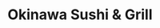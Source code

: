 ---
layout: place
title: Okinawa Sushi & Grill
permalink: /new-jersey/hoboken/okinawa-sushi-grill.html
stateAbbr: NJ
stateName: New Jersey
cityName: Hoboken
seo:
  type: restaurant
  links: http://okinawahoboken.com/
place_id: ChIJ-98Dk1tXwokRf5MAEqU_OW0
photos:
  - name: >-
      places/ChIJ-98Dk1tXwokRf5MAEqU_OW0/photos/AeeoHcIZmv6ckBIk_4Cqv2KzEmTD0YBhSS9-G0Kx0Z07tHgOAAAuD1yAnAlCNZd5TQAmBxw7d0rxp4hRDwr8x_rgzIjd_Hg4cUFGFAJ7uxgpcfn_twQo_5edyWpPIcQ9xDzGEHTrTqQnWlfyvJFWt9wOdKsEn4CaVePNIidkuMgXutg90tm9J7Vc27p5pVUAGqif0qpH0iNEkMUC0RaVyIA0IcM0jkahkO-dto3oaIgyFwnIsZ5NFZG6Ua-ymTV08URJ5aYmzFmtq89Tmuird-nyl1_t_JK8X9ZwZuENbt6SeRD1Ww
    widthPx: 1152
    heightPx: 1536
    authorAttributions:
      - displayName: Okinawa Sushi & Grill
        uri: https://maps.google.com/maps/contrib/106988522959809342257
        photoUri: >-
          https://lh3.googleusercontent.com/a-/ALV-UjU9tdBQN1UbEtXnk1brAfT19DjIyr__a3ZUR-JWoskyqy-dokwh=s100-p-k-no-mo
    flagContentUri: >-
      https://www.google.com/local/imagery/report/?cb_client=maps_api_places.places_api&image_key=!1e10!2sAF1QipNpDKCYBb52j-zmMVoyYqQcOi0cLXge2KH8TISL&hl=en-US
    googleMapsUri: >-
      https://www.google.com/maps/place//data=!3m4!1e2!3m2!1sAF1QipNpDKCYBb52j-zmMVoyYqQcOi0cLXge2KH8TISL!2e10!4m2!3m1!1s0x89c2575b9303dffb:0x6d393fa51200937f
  - name: >-
      places/ChIJ-98Dk1tXwokRf5MAEqU_OW0/photos/AeeoHcKrplclRnPtJh0gRRoFChqJz8FzKl-25ehSwmOViU9pz64PNhFeKhbLkcJh5byCPmAotNIma2tNpCeAYK3Jh1dLpODl3FspwapIm_EBgqoyWZ80P0X2aj5l_SK-KrN98wKdXIRHZg4bVWSs2P6uLtKtFXU-2YwH4EYriQ8tvXhNJ7reOYPo-tZHg90iW8t35WRILmLpKEpX0qjqjWzIhJiPxPHFwgaBFz1jGKiK-PAJ-qobRgboXHYySkiXh98pD6AB5GRqSHSWsbYhoNueHZD0FOdZ1P-0kQZ4fcUrxy7eTQ
    widthPx: 4032
    heightPx: 3024
    authorAttributions:
      - displayName: Okinawa Sushi & Grill
        uri: https://maps.google.com/maps/contrib/106988522959809342257
        photoUri: >-
          https://lh3.googleusercontent.com/a-/ALV-UjU9tdBQN1UbEtXnk1brAfT19DjIyr__a3ZUR-JWoskyqy-dokwh=s100-p-k-no-mo
    flagContentUri: >-
      https://www.google.com/local/imagery/report/?cb_client=maps_api_places.places_api&image_key=!1e10!2sAF1QipN63PU_pvZReowdpTs2h_i9QFDp30Qky3bO4NPw&hl=en-US
    googleMapsUri: >-
      https://www.google.com/maps/place//data=!3m4!1e2!3m2!1sAF1QipN63PU_pvZReowdpTs2h_i9QFDp30Qky3bO4NPw!2e10!4m2!3m1!1s0x89c2575b9303dffb:0x6d393fa51200937f
  - name: >-
      places/ChIJ-98Dk1tXwokRf5MAEqU_OW0/photos/AeeoHcIkCERu8v1ncu17kAajLRqurcHn6_yWM0TMLquNDmBydSCfB0RVY8LV-QFd5DV7dwzDWHjDTf1TJ8mgxx2DvL0j1L81UoGKvmttv5Y6xGWNTAykVGpeHWbamU50Ya_-mwzZ0hH6Vnz6Qq9vSC6DDGY2eXjnCNoExjl50BNBOaiCsk5EODp8ZloD75KdEqX0-km3SrcG3bRoYn7ApI-IdPtpk7KQlO-n6Rt_4a6caBTGpdWT8Jnq8QsEMdImMtroyGE6fRDezUGB97bXA3JK4-hh51IPyI_dg3Crz2ocan3sFQ
    widthPx: 960
    heightPx: 541
    authorAttributions:
      - displayName: Okinawa Sushi & Grill
        uri: https://maps.google.com/maps/contrib/106988522959809342257
        photoUri: >-
          https://lh3.googleusercontent.com/a-/ALV-UjU9tdBQN1UbEtXnk1brAfT19DjIyr__a3ZUR-JWoskyqy-dokwh=s100-p-k-no-mo
    flagContentUri: >-
      https://www.google.com/local/imagery/report/?cb_client=maps_api_places.places_api&image_key=!1e10!2sAF1QipNlhNmsVaOlQ0UP_a6pXlSGIR5bccWo4rOhnAzT&hl=en-US
    googleMapsUri: >-
      https://www.google.com/maps/place//data=!3m4!1e2!3m2!1sAF1QipNlhNmsVaOlQ0UP_a6pXlSGIR5bccWo4rOhnAzT!2e10!4m2!3m1!1s0x89c2575b9303dffb:0x6d393fa51200937f
  - name: >-
      places/ChIJ-98Dk1tXwokRf5MAEqU_OW0/photos/AeeoHcKluEUlEbWPQ-oSVplhm6AeDPs6pwSxRwRZvKEgpz-f1n1elFnTfJGusY-eHSvfr6A93bii8GnDM0I551NqwVLMkrRg3ByzBnzsri2HaGAKlvOuag0WIT3MgJ7RU3zijHaoX_7rk6JfGoW6sVXGRcUeAWT4ybmU9KhvUtZqgW50zIbrV6ThEuhpLCtHMNx7C6slezYNcd9kRXfaKssPWvxfjhK_LonM4_PWpTqLKkKGRRHj9z9TIJuNGREPbCZ7611EYbc47lrdo9FOeWlwRaH5kaUcQlPeblE663YLxb5MoL7SzO6YDQRLgMK-DdRoskNp-ki4uttOzKMjnFSENE0Tni_YLtBDmexoyuwky12UoqBQs_WL-VXccXBSDKAVJkX7PzrWvWby1FopBIzPNLKjawUdMuUQ-VGFlc72Zr0db1Om
    widthPx: 4000
    heightPx: 1800
    authorAttributions:
      - displayName: Jordan
        uri: https://maps.google.com/maps/contrib/113763581453559454277
        photoUri: >-
          https://lh3.googleusercontent.com/a-/ALV-UjXo--yo9fU_gm5gtdqYETcnTLcUROxiu-LKIS-aI4TxFNCW3FiV=s100-p-k-no-mo
    flagContentUri: >-
      https://www.google.com/local/imagery/report/?cb_client=maps_api_places.places_api&image_key=!1e10!2sCIHM0ogKEICAgIDfzpag8gE&hl=en-US
    googleMapsUri: >-
      https://www.google.com/maps/place//data=!3m4!1e2!3m2!1sCIHM0ogKEICAgIDfzpag8gE!2e10!4m2!3m1!1s0x89c2575b9303dffb:0x6d393fa51200937f
  - name: >-
      places/ChIJ-98Dk1tXwokRf5MAEqU_OW0/photos/AeeoHcKqNWRr1ZADN6y9TbuXGdNjyyvfvhJ8pVfeZWecg1KcRem0Kve5c-Y47wvYoQkryFAb0AqOSywYImGssczyMATiQC0TU7XPNnS6JJ3sk_Vg8sfyKUfEA8mmJAncqYe_WBkG-3Eh87yH_6MdWE-TSiDVni5Ig7WY5gKMoBQTYJ66nH2ME2B0hVnJ9YAphalqt6aH0Fl1HnQSSGfUQ1NQCRHQ8PZKoLaADTIOjXMYohLHOlIqI6uUP8BAocB9-eU0wqLJD1WcU1VLktYkXq4Cb-lcCA7ROjgnP1U7nH_7-GXDpmA5TLcr8kdmFlc9DQE5WTGBbVVWYZITJRXG3Ev1wOkvStcfieKI3qKfZKpqwgg0f5Xbf8XjczKBu1XreTYMD78S0ZCp3aHkNPmj2XhpiXpLlGluJqZSInxVHBxGIk7IIw
    widthPx: 1122
    heightPx: 927
    authorAttributions:
      - displayName: Daniel La Rosa
        uri: https://maps.google.com/maps/contrib/100085073599121798748
        photoUri: >-
          https://lh3.googleusercontent.com/a-/ALV-UjUJqcDUbFKTONPIKizyy4IhOilTiNPb0IJtLnylHcP_0SsJrCvm=s100-p-k-no-mo
    flagContentUri: >-
      https://www.google.com/local/imagery/report/?cb_client=maps_api_places.places_api&image_key=!1e10!2sCIHM0ogKEICAgIDfrqeLbQ&hl=en-US
    googleMapsUri: >-
      https://www.google.com/maps/place//data=!3m4!1e2!3m2!1sCIHM0ogKEICAgIDfrqeLbQ!2e10!4m2!3m1!1s0x89c2575b9303dffb:0x6d393fa51200937f
  - name: >-
      places/ChIJ-98Dk1tXwokRf5MAEqU_OW0/photos/AeeoHcKukNFZQ_mTbtibLXQlJehDj1AXNti38PLVwl_QFYiTBUMJTq05tbSfPIGt9PGGyiBaAplXgQTa6nBmrKV5r-5y-xOs6_TxovkhHBdx6DM4Lz44QXxa9-e9-lFGUmYM5_YRpzxNhapbMcU3FlWgtGaGjjTYKy0WelrW9PWZU3IQEggvPpuaN1pvyM3gNNs1TQ0ZadDzzBR8atMu7j4dWdwKiTZ6oeN2_ukBbw6otWkf0TVEI0yPo2mm3g6YpQZKs8976Bd3K_tZoImBS3a2GTx6BoWhxUgyhm0HKQ1zFuXuaBfIGUvqtt-pr9_dZP81XsMUR7jcenpJ94s0AwbumdnWCzaLbjtKpslO9rBp-in-64nH9MybCXaHj7yT_yHh4LxzR1ev61uC_ldyEMfyXQbY7H6bpS9Go1aPqmFE3AUnkQ
    widthPx: 4000
    heightPx: 2252
    authorAttributions:
      - displayName: Luca De Simone
        uri: https://maps.google.com/maps/contrib/113567037528790477073
        photoUri: >-
          https://lh3.googleusercontent.com/a-/ALV-UjXP0NUjUDxFQiIvEelYWtdX0gzZ-OSEm2UxLRaX3cZ6gts-a7sD=s100-p-k-no-mo
    flagContentUri: >-
      https://www.google.com/local/imagery/report/?cb_client=maps_api_places.places_api&image_key=!1e10!2sCIHM0ogKEICAgICn-LuKDg&hl=en-US
    googleMapsUri: >-
      https://www.google.com/maps/place//data=!3m4!1e2!3m2!1sCIHM0ogKEICAgICn-LuKDg!2e10!4m2!3m1!1s0x89c2575b9303dffb:0x6d393fa51200937f
  - name: >-
      places/ChIJ-98Dk1tXwokRf5MAEqU_OW0/photos/AeeoHcJj9NmeXCYxrJRmOqpg9nM6cgHSQf0MOhd0mzU7gFYilJ6b0WcVTwDPA9XHfVqORaNAfPaxkqdXmzPH_p9p4JAPQAzRbXMMvX66yO3WNLC9IQcVXRrUtBb93bFiIt2Jb8pbNDMHfeMcAUVcXMLdiKsoxaAlvmbZ8FJD713p87U3koLQPtfuNdVfGzmhgydX6P8zcGlTniYG9T3IaC2QOha0k0LRBjgT0PuFC8fFFfXWdRYmbQNUSuBDyLjo-Ta38oSPFssfeuIKJVYluqXsNPmSpyCmgnwpHPaUxVry8c9N1Y2F2FaBbW-w00tRon5LhVrtsfiyKU-UfN57tAuvktGj6qrAzeU96yu7YCiS9VodjwWUkrn0GrvpAOMZxfQQksJDiT35IzthUf2fetbfPn1CGl1q9gw-U9o_Xhi9cu0rWy1u
    widthPx: 4800
    heightPx: 3600
    authorAttributions:
      - displayName: Maryada Dutt
        uri: https://maps.google.com/maps/contrib/111684393399286729588
        photoUri: >-
          https://lh3.googleusercontent.com/a/ACg8ocLwYSKV8PSyq0tEzsGYFdXhvSwU8mrM0NwJxXU5DbukS_pfzg=s100-p-k-no-mo
    flagContentUri: >-
      https://www.google.com/local/imagery/report/?cb_client=maps_api_places.places_api&image_key=!1e10!2sCIHM0ogKEICAgICrwafEggE&hl=en-US
    googleMapsUri: >-
      https://www.google.com/maps/place//data=!3m4!1e2!3m2!1sCIHM0ogKEICAgICrwafEggE!2e10!4m2!3m1!1s0x89c2575b9303dffb:0x6d393fa51200937f
  - name: >-
      places/ChIJ-98Dk1tXwokRf5MAEqU_OW0/photos/AeeoHcJbGhUtBqj1XGqVl0A-YoAFbTL9IpGslGqDqJ2FR4bc13KM5iCBKRWfuu7uG4yhaVA3aXzblcpwBEPcsD__BUjdyaIwxVOfGWvA2AK72mACYYT7Ji3Ou8ToMuRl0KKgH8m5vbpkZH5WPv_M-HFpFjAmXIexvySR-UpmTPP-4bIeViyHCwYsKawcpZYbUSAlUcJZcoqmnqusiK1930ghRmK4gMSdO4X20ObdpFfkwpX_LRgsaddWrGnzdnGYt2eoKJjRYhsGBeW4Ry1i3mBXfP1yUomfeBXddyzOjqoPmaGiyOUQeT9VQHA1QKncatcCt0zI_RkXoDOZe_qCDJfLl03atyPi3qOnVKwQcpfR9TsrA2UYYPZ9HmyibSn0wyYKEkC7DWabd69h7ZTBcTf3FHhIuFvkJq4U8WKZ_nwkAQNHdA
    widthPx: 3264
    heightPx: 1472
    authorAttributions:
      - displayName: T K
        uri: https://maps.google.com/maps/contrib/100665887197907922739
        photoUri: >-
          https://lh3.googleusercontent.com/a/ACg8ocI4OIzB1uRo39gXTJIqEv-CYcghp4MKzqd3ufAes3eKq5en=s100-p-k-no-mo
    flagContentUri: >-
      https://www.google.com/local/imagery/report/?cb_client=maps_api_places.places_api&image_key=!1e10!2sCIHM0ogKEICAgICn5oG3Pw&hl=en-US
    googleMapsUri: >-
      https://www.google.com/maps/place//data=!3m4!1e2!3m2!1sCIHM0ogKEICAgICn5oG3Pw!2e10!4m2!3m1!1s0x89c2575b9303dffb:0x6d393fa51200937f
  - name: >-
      places/ChIJ-98Dk1tXwokRf5MAEqU_OW0/photos/AeeoHcJZfOe6AfJxx42OTo4OnmNRDAkDA3gGCR99jvnwOt6bafElYCPK0IfYBgrc-SUp7hF73Pk-ITxs146c9lpwntef_3mUsJ0BD_fZm6jhF0VAp2Sk03eYavIEBXkx9Hyt-fYf4aLH0OWykmvckt7Nv1w1bUsIuo41tT1G-JHvP_zWhO1zVWXiHCDelO4rVa4sgZUWt0njatLLY3qgjK-n5hGOCDl9wuuiB1nBz8PZlGRJLRvsG749MfAR5w2zwG2GgqcSYCKvnuoAwpbqIsr3LqWi-ZjyhyCbvWjqpH7mZ5gj2TbHRAxa0NDLMzHB32dBIQ2uMIJsA7X774_Woq8oj_o6PyvK3TszzxG7fkaNziZr6cJ2uHs31zVG6SpLguFfBZR2Uaq5_UmCwPDOkrakVMKsqrqx40-E7jjuFN_-5R1G3XQ
    widthPx: 2264
    heightPx: 3521
    authorAttributions:
      - displayName: Benjamin Lamac
        uri: https://maps.google.com/maps/contrib/109519331552379908084
        photoUri: >-
          https://lh3.googleusercontent.com/a/ACg8ocIMifH8qmh0C998g8v44_rvBKj1x2GBMoCcSl7N20FJ1qWu2Q=s100-p-k-no-mo
    flagContentUri: >-
      https://www.google.com/local/imagery/report/?cb_client=maps_api_places.places_api&image_key=!1e10!2sCIHM0ogKEICAgICjorOj6gE&hl=en-US
    googleMapsUri: >-
      https://www.google.com/maps/place//data=!3m4!1e2!3m2!1sCIHM0ogKEICAgICjorOj6gE!2e10!4m2!3m1!1s0x89c2575b9303dffb:0x6d393fa51200937f
  - name: >-
      places/ChIJ-98Dk1tXwokRf5MAEqU_OW0/photos/AeeoHcKdfquGyleXmduT4C_UkyaDkNafJtDjyQ1Y6WXBmTsVBAJhZeLa3XetNf6so91esalkJXj2LtLAaYBXHW9nfaIOSiG8AwL55l6PByGXTZZqQSoQmGLHAgefhGkKrN2jxq-jOSY8TWVC_rZg7XTEFT8MrZ29jotW-DJ-CxZGeSJQVAR1CfOaI_xdi0YYH1GIJk3OcMoC7pqcT3B5XeH2PxnT-GoKlBLKxps_JHaUAx8LHA70wAu5fkuLQlbsWWsHPD-JPvxYvB1wFTERWfQCh_HdE7Qg3ZTKazJB3r4qMDUdNk4J3-CVhXepP8uLzzb_50o3Ow436SMAqM6h5efupv-ZN7sSGeF4QL9jKakDbAg7k9dCSY2eO-BGtTIcSiz-Cv3UgEuXmXiiLJfHFbF4ti0jb-EvIz-4MDY2GFGEwJh7xaap
    widthPx: 3648
    heightPx: 2736
    authorAttributions:
      - displayName: Kya Kaise
        uri: https://maps.google.com/maps/contrib/100802333237086440524
        photoUri: >-
          https://lh3.googleusercontent.com/a-/ALV-UjVzn82BAtq8dYePyOL7IrzAqyry4EDjX7HGtAJSTpJtvzTEDzc8=s100-p-k-no-mo
    flagContentUri: >-
      https://www.google.com/local/imagery/report/?cb_client=maps_api_places.places_api&image_key=!1e10!2sCIHM0ogKEICAgICu6Z2ZvAE&hl=en-US
    googleMapsUri: >-
      https://www.google.com/maps/place//data=!3m4!1e2!3m2!1sCIHM0ogKEICAgICu6Z2ZvAE!2e10!4m2!3m1!1s0x89c2575b9303dffb:0x6d393fa51200937f
address: 400 Newark St., Hoboken, NJ 07030, USA
street: 400 Newark St.
city: Hoboken
state: NJ
zip: '07030'
country: USA
neighborhood: null
latitude: '40.737540'
longitude: '-74.036910'
accessibility_options: null
business_status: OPERATIONAL
name: Okinawa Sushi & Grill
google_maps_links:
  directionsUri: >-
    https://www.google.com/maps/dir//''/data=!4m7!4m6!1m1!4e2!1m2!1m1!1s0x89c2575b9303dffb:0x6d393fa51200937f!3e0
  placeUri: https://maps.google.com/?cid=7870391802010833791
  writeAReviewUri: >-
    https://www.google.com/maps/place//data=!4m3!3m2!1s0x89c2575b9303dffb:0x6d393fa51200937f!12e1
  reviewsUri: >-
    https://www.google.com/maps/place//data=!4m4!3m3!1s0x89c2575b9303dffb:0x6d393fa51200937f!9m1!1b1
  photosUri: >-
    https://www.google.com/maps/place//data=!4m3!3m2!1s0x89c2575b9303dffb:0x6d393fa51200937f!10e5
primary_type: Japanese Restaurant
opening_hours:
  regular: null
  current: null
secondary_opening_hours:
  regular:
    weekdayDescriptions: null
    type: null
  current:
    weekdayDescriptions: null
    type: null
phone: (201) 222-0298
price_level: PRICE_LEVEL_MODERATE
price_range: null
rating: '4.1'
rating_count: 0
website: http://okinawahoboken.com/
description: >-
  Explore Okinawa Sushi & Grill in Hoboken, NJ$$$Okinawa Sushi & Grill in
  Hoboken, NJ, offers a casual and contemporary dining experience focused on
  fresh specialty sushi rolls alongside a variety of Japanese, Thai, and Chinese
  dishes. This spot stands out for its welcoming atmosphere, making it ideal for
  enjoying flavorful meals in a relaxed setting away from bustling areas.
  Patrons appreciate the convenient parking and the option for dine-in or
  takeout, enhancing its appeal for quick lunches or evening outings. The menu
  caters to diverse tastes with options that include vegetarian choices and
  desserts, ensuring a satisfying visit for different preferences. Whether
  you're seeking authentic Asian flavors or a cozy place to unwind, this
  restaurant delivers a solid blend of quality and affordability.
generative_summary: >-
  Explore Okinawa Sushi & Grill in Hoboken, NJ$$$Okinawa Sushi & Grill in
  Hoboken, NJ, offers a casual and contemporary dining experience focused on
  fresh specialty sushi rolls alongside a variety of Japanese, Thai, and Chinese
  dishes. This spot stands out for its welcoming atmosphere, making it ideal for
  enjoying flavorful meals in a relaxed setting away from bustling areas.
  Patrons appreciate the convenient parking and the option for dine-in or
  takeout, enhancing its appeal for quick lunches or evening outings. The menu
  caters to diverse tastes with options that include vegetarian choices and
  desserts, ensuring a satisfying visit for different preferences. Whether
  you're seeking authentic Asian flavors or a cozy place to unwind, this
  restaurant delivers a solid blend of quality and affordability.
generative_disclosure: Summarized by AI using the Grok-3-Mini model.
reviews:
  - name: >-
      places/ChIJ-98Dk1tXwokRf5MAEqU_OW0/reviews/ChdDSUhNMG9nS0VJQ0FnSUNuLUx1S3RnRRAB
    relativePublishTimeDescription: 6 months ago
    rating: 5
    text:
      text: >-
        A pleasant surprise.

        Small sushi place in a Plaza in Hoboke, where with a little luck you can
        find parking.

        Good service, good food, fair prices.

        Above average sushi, away from the crowd of Washington street.
      languageCode: en
    originalText:
      text: >-
        A pleasant surprise.

        Small sushi place in a Plaza in Hoboke, where with a little luck you can
        find parking.

        Good service, good food, fair prices.

        Above average sushi, away from the crowd of Washington street.
      languageCode: en
    authorAttribution:
      displayName: Luca De Simone
      uri: https://www.google.com/maps/contrib/113567037528790477073/reviews
      photoUri: >-
        https://lh3.googleusercontent.com/a-/ALV-UjXP0NUjUDxFQiIvEelYWtdX0gzZ-OSEm2UxLRaX3cZ6gts-a7sD=s128-c0x00000000-cc-rp-mo-ba6
    publishTime: '2024-09-22T18:18:33.608103Z'
    flagContentUri: >-
      https://www.google.com/local/review/rap/report?postId=ChdDSUhNMG9nS0VJQ0FnSUNuLUx1S3RnRRAB&d=17924085&t=1
    googleMapsUri: >-
      https://www.google.com/maps/reviews/data=!4m6!14m5!1m4!2m3!1sChdDSUhNMG9nS0VJQ0FnSUNuLUx1S3RnRRAB!2m1!1s0x89c2575b9303dffb:0x6d393fa51200937f
  - name: >-
      places/ChIJ-98Dk1tXwokRf5MAEqU_OW0/reviews/ChZDSUhNMG9nS0VJQ0FnSUN2M3NlMWJnEAE
    relativePublishTimeDescription: 4 months ago
    rating: 5
    text:
      text: >-
        The food was excellent. I had some sushi & my friend had the chicken
        teriyaki. For appetizer we had vegetable dumplings. We shared some mochi
        for desert. Staff were friendly. Some parking is available which is
        great considering it's Hoboken. It's pretty easy to spot it as it is in
        a strip mall almost at the end.
      languageCode: en
    originalText:
      text: >-
        The food was excellent. I had some sushi & my friend had the chicken
        teriyaki. For appetizer we had vegetable dumplings. We shared some mochi
        for desert. Staff were friendly. Some parking is available which is
        great considering it's Hoboken. It's pretty easy to spot it as it is in
        a strip mall almost at the end.
      languageCode: en
    authorAttribution:
      displayName: Guy Z
      uri: https://www.google.com/maps/contrib/102413242899407823889/reviews
      photoUri: >-
        https://lh3.googleusercontent.com/a-/ALV-UjV-EfsTv1JhJQQGB4ssrX91AcshwfZXW89Kn9jMMGdZWWWUE12rTQ=s128-c0x00000000-cc-rp-mo-ba6
    publishTime: '2024-12-11T11:17:03.518462Z'
    flagContentUri: >-
      https://www.google.com/local/review/rap/report?postId=ChZDSUhNMG9nS0VJQ0FnSUN2M3NlMWJnEAE&d=17924085&t=1
    googleMapsUri: >-
      https://www.google.com/maps/reviews/data=!4m6!14m5!1m4!2m3!1sChZDSUhNMG9nS0VJQ0FnSUN2M3NlMWJnEAE!2m1!1s0x89c2575b9303dffb:0x6d393fa51200937f
  - name: >-
      places/ChIJ-98Dk1tXwokRf5MAEqU_OW0/reviews/ChdDSUhNMG9nS0VJQ0FnSURfNF9MSWdBRRAB
    relativePublishTimeDescription: 2 months ago
    rating: 5
    text:
      text: >-
        My go to sushi spot in Hoboken! Love this place! The food is amazing,
        especially the Tuna Pizza! The atmosphere is calm and welcoming. The
        prices are pretty good, considering the area. There’s always seating
        available, which is much appreciated. Also, they have open cork, which
        is great!
      languageCode: en
    originalText:
      text: >-
        My go to sushi spot in Hoboken! Love this place! The food is amazing,
        especially the Tuna Pizza! The atmosphere is calm and welcoming. The
        prices are pretty good, considering the area. There’s always seating
        available, which is much appreciated. Also, they have open cork, which
        is great!
      languageCode: en
    authorAttribution:
      displayName: Tomas Pollak
      uri: https://www.google.com/maps/contrib/113721069528625783638/reviews
      photoUri: >-
        https://lh3.googleusercontent.com/a-/ALV-UjXT2niDDUWhn1mXBQR7UKuMAgdAPoxsUq079rM_H2wE7ApuPEP1=s128-c0x00000000-cc-rp-mo-ba2
    publishTime: '2025-01-28T02:54:58.831045Z'
    flagContentUri: >-
      https://www.google.com/local/review/rap/report?postId=ChdDSUhNMG9nS0VJQ0FnSURfNF9MSWdBRRAB&d=17924085&t=1
    googleMapsUri: >-
      https://www.google.com/maps/reviews/data=!4m6!14m5!1m4!2m3!1sChdDSUhNMG9nS0VJQ0FnSURfNF9MSWdBRRAB!2m1!1s0x89c2575b9303dffb:0x6d393fa51200937f
  - name: >-
      places/ChIJ-98Dk1tXwokRf5MAEqU_OW0/reviews/ChdDSUhNMG9nS0VJQ0FnSURUdmRmR3VBRRAB
    relativePublishTimeDescription: 10 months ago
    rating: 5
    text:
      text: >-
        Really worth coming. We had the Salmon Don with 15 pcs of salmon
        sashimi, and the yellow crunch dragon roll (special roll), and it was
        just fantastic. It's been a long time since I enjoyed sushi this much
      languageCode: en
    originalText:
      text: >-
        Really worth coming. We had the Salmon Don with 15 pcs of salmon
        sashimi, and the yellow crunch dragon roll (special roll), and it was
        just fantastic. It's been a long time since I enjoyed sushi this much
      languageCode: en
    authorAttribution:
      displayName: Carlos Vivas Augier
      uri: https://www.google.com/maps/contrib/100808364523212869550/reviews
      photoUri: >-
        https://lh3.googleusercontent.com/a-/ALV-UjWErZ1TOQ8A0IKXrzB-eELH03cGVSBdN43oCCtqg_kmWPByTFo2yw=s128-c0x00000000-cc-rp-mo-ba5
    publishTime: '2024-05-27T01:27:07.824737Z'
    flagContentUri: >-
      https://www.google.com/local/review/rap/report?postId=ChdDSUhNMG9nS0VJQ0FnSURUdmRmR3VBRRAB&d=17924085&t=1
    googleMapsUri: >-
      https://www.google.com/maps/reviews/data=!4m6!14m5!1m4!2m3!1sChdDSUhNMG9nS0VJQ0FnSURUdmRmR3VBRRAB!2m1!1s0x89c2575b9303dffb:0x6d393fa51200937f
  - name: >-
      places/ChIJ-98Dk1tXwokRf5MAEqU_OW0/reviews/ChdDSUhNMG9nS0VJQ0FnSUNSM3QyN3pRRRAB
    relativePublishTimeDescription: 2 years ago
    rating: 5
    text:
      text: >-
        Spectacular sushi restaurant! So lucky to have this place so close to my
        apt. Fresh fish, amazing staff, clean and nice atmosphere. BYOB, there
        is a wine shop next to the restaurant, which makes the whole experience
        ever better!enjoy it!
      languageCode: en
    originalText:
      text: >-
        Spectacular sushi restaurant! So lucky to have this place so close to my
        apt. Fresh fish, amazing staff, clean and nice atmosphere. BYOB, there
        is a wine shop next to the restaurant, which makes the whole experience
        ever better!enjoy it!
      languageCode: en
    authorAttribution:
      displayName: Estefania Oriol
      uri: https://www.google.com/maps/contrib/101655085839528498514/reviews
      photoUri: >-
        https://lh3.googleusercontent.com/a-/ALV-UjXlIEyRGLuZwm30cArUST9U9wVXvENoBQENYyfUP4RJxQb5dPY=s128-c0x00000000-cc-rp-mo-ba4
    publishTime: '2023-04-03T04:18:59.321815Z'
    flagContentUri: >-
      https://www.google.com/local/review/rap/report?postId=ChdDSUhNMG9nS0VJQ0FnSUNSM3QyN3pRRRAB&d=17924085&t=1
    googleMapsUri: >-
      https://www.google.com/maps/reviews/data=!4m6!14m5!1m4!2m3!1sChdDSUhNMG9nS0VJQ0FnSUNSM3QyN3pRRRAB!2m1!1s0x89c2575b9303dffb:0x6d393fa51200937f
review_summary: >-
  Customer Favorites and Feedback$$$From what folks are sharing, Okinawa Sushi &
  Grill consistently impresses with its tasty sushi and other Asian dishes that
  hit the spot without breaking the bank. People often highlight the fresh
  ingredients and creative rolls, like the popular tuna pizza, as standout
  features that make meals feel special and satisfying. The friendly service and
  calm vibe add to the enjoyment, with easy parking and BYOB options making it a
  go-to for casual get-togethers or solo visits. Overall, it's praised for being
  a reliable choice in a busy area, offering great value and a welcoming
  environment that keeps diners coming back. If you're on the hunt for solid
  sushi spots nearby, this one earns high marks for its consistent quality and
  thoughtful touches.
review_disclosure: Summarized by AI using the Grok-3-Mini model.
parking_options:
  freeParkingLot: true
  valetParking: false
payment_options:
  acceptsCreditCards: true
  acceptsDebitCards: true
  acceptsCashOnly: false
  acceptsNfc: true
allow_dogs: null
curbside_pickup: null
delivery: true
dine_in: true
good_for_children: true
good_for_groups: true
good_for_sports: false
live_music: false
menu_for_children: false
outdoor_seating: false
reservable: true
restroom: true
serves_beer: false
serves_breakfast: false
serves_brunch: false
serves_cocktails: false
serves_coffee: false
serves_dinner: true
serves_dessert: true
serves_lunch: true
serves_vegetarian_food: true
serves_wine: false
takeout: true
update_category: pro
places_description: >-
  Casual, contemporary eatery for specialty sushi rolls as well as Japanese,
  Thai & Chinese dishes.

---